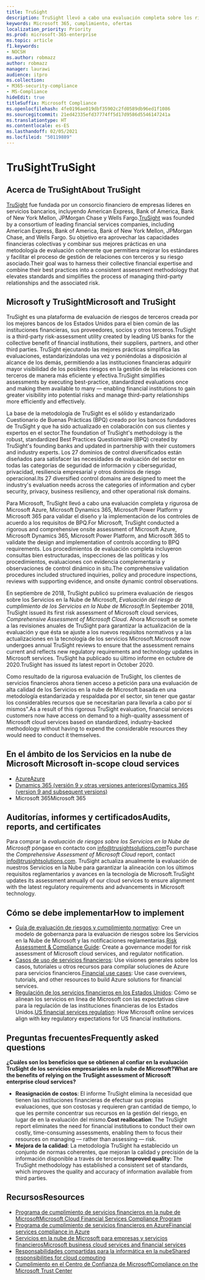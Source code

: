 ```yaml
---
title: TruSight
description: TruSight llevó a cabo una evaluación completa sobre los riesgos de los servicios en la nube de Microsoft, diseñados para cumplir con los requisitos más estrictos para los clientes de sus servicios financieros.
keywords: Microsoft 365, cumplimiento, ofertas
localization_priority: Priority
ms.prod: microsoft-365-enterprise
ms.topic: article
f1.keywords:
- NOCSH
ms.author: robmazz
author: robmazz
manager: laurawi
audience: itpro
ms.collection:
- M365-security-compliance
- MS-Compliance
hideEdit: true
titleSuffix: Microsoft Compliance
ms.openlocfilehash: 4fe0196ae019dbf35902c2fd0589db96ed1f1086
ms.sourcegitcommit: 21ed42335efd37774ff5d17d9586d5546147241a
ms.translationtype: HT
ms.contentlocale: es-ES
ms.lasthandoff: 02/05/2021
ms.locfileid: "50119889"
---
```

# <a name="trusight"></a><span data-ttu-id="fa459-104">TruSight</span><span class="sxs-lookup"><span data-stu-id="fa459-104">TruSight</span></span>

## <a name="about-trusight"></a><span data-ttu-id="fa459-105">Acerca de TruSight</span><span class="sxs-lookup"><span data-stu-id="fa459-105">About TruSight</span></span>

<span data-ttu-id="fa459-106">[TruSight](https://trusightsolutions.com/) fue fundada por un consorcio financiero de empresas líderes en servicios bancarios, incluyendo American Express, Bank of America, Bank of New York Mellon, JPMorgan Chase y Wells Fargo.</span><span class="sxs-lookup"><span data-stu-id="fa459-106">[TruSight](https://trusightsolutions.com/) was founded by a consortium of leading financial services companies, including American Express, Bank of America, Bank of New York Mellon, JPMorgan Chase, and Wells Fargo.</span></span> <span data-ttu-id="fa459-107">Su objetivo era aprovechar las capacidades financieras colectivas y combinar sus mejores prácticas en una metodología de evaluación coherente que permitiera mejorar los estándares y facilitar el proceso de gestión de relaciones con terceros y su riesgo asociado.</span><span class="sxs-lookup"><span data-stu-id="fa459-107">Their goal was to harness their collective financial expertise and combine their best practices into a consistent assessment methodology that elevates standards and simplifies the process of managing third-party relationships and the associated risk.</span></span>

## <a name="microsoft-and-trusight"></a><span data-ttu-id="fa459-108">Microsoft y TruSight</span><span class="sxs-lookup"><span data-stu-id="fa459-108">Microsoft and TruSight</span></span>

<span data-ttu-id="fa459-109">TruSight es una plataforma de evaluación de riesgos de terceros creada por los mejores bancos de los Estados Unidos para el bien común de las instituciones financieras, sus proveedores, socios y otros terceros.</span><span class="sxs-lookup"><span data-stu-id="fa459-109">TruSight is a third-party risk-assessment utility created by leading US banks for the collective benefit of financial institutions, their suppliers, partners, and other third parties.</span></span> <span data-ttu-id="fa459-110">TruSight ejecutando las mejores prácticas simplifica las evaluaciones, estandarizándolas una vez y poniéndolas a disposición al alcance de los demás, permitiendo a las instituciones financieras adquirir mayor visibilidad de los posibles riesgos en la gestión de las relaciones con terceros de manera más eficiente y efectiva.</span><span class="sxs-lookup"><span data-stu-id="fa459-110">TruSight simplifies assessments by executing best-practice, standardized evaluations once and making them available to many — enabling financial institutions to gain greater visibility into potential risks and manage third-party relationships more efficiently and effectively.</span></span>

<span data-ttu-id="fa459-111">La base de la metodología de TruSight es el sólido y estandarizado Cuestionario de Buenas Prácticas (BPQ) creado por los bancos fundadores de TruSight y que ha sido actualizado en colaboración con sus clientes y expertos en el sector.</span><span class="sxs-lookup"><span data-stu-id="fa459-111">The foundation of TruSight's methodology is the robust, standardized Best Practices Questionnaire (BPQ) created by TruSight's founding banks and updated in partnership with their customers and industry experts.</span></span> <span data-ttu-id="fa459-112">Los 27 dominios de control diversificados están diseñados para satisfacer las necesidades de evaluación del sector en todas las categorías de seguridad de información y ciberseguridad, privacidad, resiliencia empresarial y otros dominios de riesgo operacional.</span><span class="sxs-lookup"><span data-stu-id="fa459-112">Its 27 diversified control domains are designed to meet the industry's evaluation needs across the categories of information and cyber security, privacy, business resiliency, and other operational risk domains.</span></span>

<span data-ttu-id="fa459-113">Para Microsoft, TruSight llevó a cabo una evaluación completa y rigurosa de Microsoft Azure, Microsoft Dynamics 365, Microsoft Power Platform y Microsoft 365 para validar el diseño y la implementación de los controles de acuerdo a los requisitos de BPQ.</span><span class="sxs-lookup"><span data-stu-id="fa459-113">For Microsoft, TruSight conducted a rigorous and comprehensive onsite assessment of Microsoft Azure, Microsoft Dynamics 365, Microsoft Power Platform, and Microsoft 365 to validate the design and implementation of controls according to BPQ requirements.</span></span> <span data-ttu-id="fa459-114">Los procedimientos de evaluación completa incluyeron consultas bien estructuradas, inspecciones de las políticas y los procedimientos, evaluaciones con evidencia complementaria y observaciones de control dinámico in situ.</span><span class="sxs-lookup"><span data-stu-id="fa459-114">The comprehensive validation procedures included structured inquiries, policy and procedure inspections, reviews with supporting evidence, and onsite dynamic control observations.</span></span>

<span data-ttu-id="fa459-115">En septiembre de 2018, TruSight publicó su primera evaluación de riesgos sobre los Servicios en la Nube de Microsoft, *Evaluación del riesgo de cumplimiento de los Servicios en la Nube de Microsoft*.</span><span class="sxs-lookup"><span data-stu-id="fa459-115">In September 2018, TruSight issued its first risk assessment of Microsoft cloud services, *Comprehensive Assessment of Microsoft Cloud*.</span></span> <span data-ttu-id="fa459-116">Ahora Microsoft se somete a las revisiones anuales de TruSight para garantizar la actualización de la evaluación y que ésta se ajuste a los nuevos requisitos normativos y a las actualizaciones en la tecnología de los servicios Microsoft.</span><span class="sxs-lookup"><span data-stu-id="fa459-116">Microsoft now undergoes annual TruSight reviews to ensure that the assessment remains current and reflects new regulatory requirements and technology updates in Microsoft services.</span></span> <span data-ttu-id="fa459-117">TruSight ha publicado su último informe en octubre de 2020.</span><span class="sxs-lookup"><span data-stu-id="fa459-117">TruSight has issued its latest report in October 2020.</span></span>

<span data-ttu-id="fa459-118">Como resultado de la rigurosa evaluación de TruSight, los clientes de servicios financieros ahora tienen acceso a petición para una evaluación de alta calidad de los Servicios en la nube de Microsoft basada en una metodología estandarizada y respaldada por el sector, sin tener que gastar los considerables recursos que se necesitarían para llevarla a cabo por sí mismos".</span><span class="sxs-lookup"><span data-stu-id="fa459-118">As a result of this rigorous TruSight evaluation, financial services customers now have access on demand to a high-quality assessment of Microsoft cloud services based on standardized, industry-backed methodology without having to expend the considerable resources they would need to conduct it themselves.</span></span>

## <a name="microsoft-in-scope-cloud-services"></a><span data-ttu-id="fa459-119">En el ámbito de los Servicios en la nube de Microsoft </span><span class="sxs-lookup"><span data-stu-id="fa459-119">Microsoft in-scope cloud services</span></span>

- [<span data-ttu-id="fa459-120">Azure</span><span class="sxs-lookup"><span data-stu-id="fa459-120">Azure</span></span>](https://aka.ms/AzureCompliance)
- [<span data-ttu-id="fa459-121">Dynamics 365 (versión 9 y otras versiones anteriores)</span><span class="sxs-lookup"><span data-stu-id="fa459-121">Dynamics 365 (version 9 and subsequent versions)</span></span>](https://aka.ms/d365-compliance-list)
- <span data-ttu-id="fa459-122">Microsoft 365</span><span class="sxs-lookup"><span data-stu-id="fa459-122">Microsoft 365</span></span>

## <a name="audits-reports-and-certificates"></a><span data-ttu-id="fa459-123">Auditorías, informes y certificados</span><span class="sxs-lookup"><span data-stu-id="fa459-123">Audits, reports, and certificates</span></span>

<span data-ttu-id="fa459-124">Para comprar la *evaluación de riesgos sobre los Servicios en la Nube de Microsoft* póngase en contacto con info@trusightsolutions.com</span><span class="sxs-lookup"><span data-stu-id="fa459-124">To purchase the *Comprehensive Assessment of Microsoft Cloud* report, contact info@trusightsolutions.com.</span></span> <span data-ttu-id="fa459-125">TruSight actualiza anualmente la evaluación de nuestros Servicios en la Nube para garantizar la alineación con los últimos requisitos reglamentarios y avances en la tecnología de Microsoft.</span><span class="sxs-lookup"><span data-stu-id="fa459-125">TruSight updates its assessment annually of our cloud services to ensure alignment with the latest regulatory requirements and advancements in Microsoft technology.</span></span>

## <a name="how-to-implement"></a><span data-ttu-id="fa459-126">Cómo se debe implementar</span><span class="sxs-lookup"><span data-stu-id="fa459-126">How to implement</span></span>

- <span data-ttu-id="fa459-127">[Guía de evaluación de riesgos y cumplimiento normativo](https://aka.ms/RiskGovernanceGuide): Cree un modelo de gobernanza para la evaluación de riesgos sobre los Servicios en la Nube de Microsoft y las notificaciones reglamentarias.</span><span class="sxs-lookup"><span data-stu-id="fa459-127">[Risk Assessment & Compliance Guide](https://aka.ms/RiskGovernanceGuide): Create a governance model for risk assessment of Microsoft cloud services, and regulator notification.</span></span>
- <span data-ttu-id="fa459-128">[Casos de uso de servicios financieros](/azure/industry/financial/): Use visiones generales sobre los casos, tutoriales u otros recursos para compilar soluciones de Azure para servicios financieros.</span><span class="sxs-lookup"><span data-stu-id="fa459-128">[Financial use cases](/azure/industry/financial/): Use case overviews, tutorials, and other resources to build Azure solutions for financial services.</span></span>
- <span data-ttu-id="fa459-129">[Regulación de los servicios financieros en los Estados Unidos](https://aka.ms/FinServ-Guide-US): Cómo se alinean los servicios en línea de Microsoft con las expectativas clave para la regulación de las instituciones financieras de los Estados Unidos.</span><span class="sxs-lookup"><span data-stu-id="fa459-129">[US financial services regulation](https://aka.ms/FinServ-Guide-US): How Microsoft online services align with key regulatory expectations for US financial institutions.</span></span>

## <a name="frequently-asked-questions"></a><span data-ttu-id="fa459-130">Preguntas frecuentes</span><span class="sxs-lookup"><span data-stu-id="fa459-130">Frequently asked questions</span></span>

<span data-ttu-id="fa459-131">**¿Cuáles son los beneficios que se obtienen al confiar en la evaluación TruSight de los servicios empresariales en la nube de Microsoft?**</span><span class="sxs-lookup"><span data-stu-id="fa459-131">**What are the benefits of relying on the TruSight assessment of Microsoft enterprise cloud services?**</span></span>

- <span data-ttu-id="fa459-132">**Reasignación de costos**: El informe TruSight elimina la necesidad que tienen las instituciones financieras de efectuar sus propias evaluaciones, que son costosas y requieren gran cantidad de tiempo, lo que les permite concentrar sus recursos en la gestión del riesgo, en lugar de en la evaluación del mismo.</span><span class="sxs-lookup"><span data-stu-id="fa459-132">**Cost reallocation**: The TruSight report eliminates the need for financial institutions to conduct their own costly, time-consuming assessments, enabling them to focus their resources on managing — rather than assessing — risk.</span></span>
- <span data-ttu-id="fa459-133">**Mejora de la calidad**: La metodología TruSight ha establecido un conjunto de normas coherentes, que mejoran la calidad y precisión de la información disponible a través de terceros.</span><span class="sxs-lookup"><span data-stu-id="fa459-133">**Improved quality**: The TruSight methodology has established a consistent set of standards, which improves the quality and accuracy of information available from third parties.</span></span>

## <a name="resources"></a><span data-ttu-id="fa459-134">Recursos</span><span class="sxs-lookup"><span data-stu-id="fa459-134">Resources</span></span>

- [<span data-ttu-id="fa459-135">Programa de cumplimiento de servicios financieros en la nube de Microsoft</span><span class="sxs-lookup"><span data-stu-id="fa459-135">Microsoft Cloud Financial Services Compliance Program</span></span>](https://aka.ms/FSCP-Print)
- [<span data-ttu-id="fa459-136">Programa de cumplimiento de servicios financieros en Azure</span><span class="sxs-lookup"><span data-stu-id="fa459-136">Financial services compliance in Azure</span></span>](https://aka.ms/FinServ-Compliance-Azure)
- [<span data-ttu-id="fa459-137">Servicios en la nube de Microsoft para empresas y servicios financieros</span><span class="sxs-lookup"><span data-stu-id="fa459-137">Microsoft business cloud services and financial services</span></span>](https://aka.ms/FinServ-Compliance)
- [<span data-ttu-id="fa459-138">Responsabilidades compartidas para la informática en la nube</span><span class="sxs-lookup"><span data-stu-id="fa459-138">Shared responsibilities for cloud computing</span></span>](https://aka.ms/sharedresponsibility)
- [<span data-ttu-id="fa459-139">Cumplimiento en el Centro de Confianza de Microsoft</span><span class="sxs-lookup"><span data-stu-id="fa459-139">Compliance on the Microsoft Trust Center</span></span>](https://www.microsoft.com/trust-center/compliance/compliance-overview)
